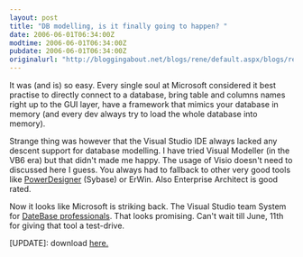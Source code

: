 ```yaml
---
layout: post
title: "DB modelling, is it finally going to happen? "
date: 2006-06-01T06:34:00Z
modtime: 2006-06-01T06:34:00Z
pubdate: 2006-06-01T06:34:00Z
originalurl: "http://bloggingabout.net/blogs/rene/default.aspx/blogs/rene/archive/2006/06/01/12281.aspx"
---
```



<p>It was (and is) so easy. Every single soul at Microsoft considered it best practise to directly connect to a database, bring table and columns names right up to the GUI layer, have a framework that mimics your database in memory (and every dev always try to load the whole database into memory).</p><p>Strange thing was however that the Visual Studio IDE always lacked any descent support for database modelling. I have tried Visual Modeller (in the VB6 era) but that didn't made me happy. The usage of Visio doesn't need to discussed here I guess. You always had to fallback to other very good tools like <a href="http://www.sybase.com/products/developmentintegration/powerdesigner" target="_blank">PowerDesigner</a> (Sybase) or ErWin. Also Enterprise Architect is good rated.</p><p>Now it looks like Microsoft is striking back. The Visual Studio team System for <a href="http://msdn.microsoft.com/vstudio/teamsystem/products/dbpro/">DateBase professionals</a>. That looks promising. Can't wait till June, 11th for giving that tool a test-drive.</p><p>[UPDATE]: download <a href="http://download.microsoft.com/download/1/a/3/1a32ea84-11a3-4adf-953e-7a65b9831f5a/VSDATAD1.img">here.</a></p>
